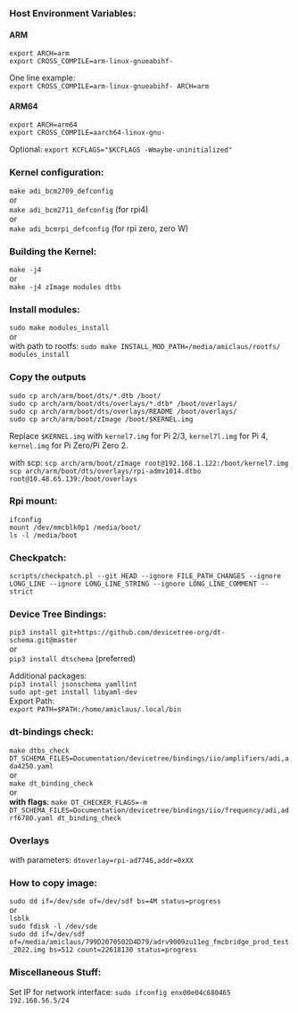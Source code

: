 ### Host Environment Variables:
#### ARM
`export ARCH=arm`  
`export CROSS_COMPILE=arm-linux-gnueabihf-`  

One line example:  
`export CROSS_COMPILE=arm-linux-gnueabihf- ARCH=arm`  

#### ARM64
`export ARCH=arm64`  
`export CROSS_COMPILE=aarch64-linux-gnu-`  

Optional: `export KCFLAGS="$KCFLAGS -Wmaybe-uninitialized"`

### Kernel configuration:
`make adi_bcm2709_defconfig`  
or   
`make adi_bcm2711_defconfig` (for rpi4)  
or  
`make adi_bcmrpi_defconfig` (for rpi zero, zero W)

### Building the Kernel:
`make -j4`  
or  
`make -j4 zImage modules dtbs`

### Install modules:
`sudo make modules_install`  
or  
with path to rootfs: `sudo make INSTALL_MOD_PATH=/media/amiclaus/rootfs/ modules_install`

### Copy the outputs
`sudo cp arch/arm/boot/dts/*.dtb /boot/`  
`sudo cp arch/arm/boot/dts/overlays/*.dtb* /boot/overlays/`  
`sudo cp arch/arm/boot/dts/overlays/README /boot/overlays/`  
`sudo cp arch/arm/boot/zImage /boot/$KERNEL.img`  

Replace `$KERNEL.img` with `kernel7.img` for Pi 2/3, `kernel7l.img` for Pi 4, `kernel.img` for Pi Zero/Pi Zero 2.

with scp:
`scp arch/arm/boot/zImage root@192.168.1.122:/boot/kernel7.img` 
`scp arch/arm/boot/dts/overlays/rpi-admv1014.dtbo  root@10.48.65.139:/boot/overlays`

### Rpi mount:
`ifconfig`  
`mount /dev/mmcblk0p1 /media/boot/`  
`ls -l /media/boot`  

### Checkpatch:
`scripts/checkpatch.pl --git HEAD --ignore FILE_PATH_CHANGES --ignore LONG_LINE --ignore LONG_LINE_STRING --ignore LONG_LINE_COMMENT --strict`

### Device Tree Bindings:
`pip3 install git+https://github.com/devicetree-org/dt-schema.git@master`  
or  
`pip3 install dtschema` (preferred)  

Additional packages:  
`pip3 install jsonschema yamllint`  
`sudo apt-get install libyaml-dev`  
Export Path:  
`export PATH=$PATH:/home/amiclaus/.local/bin`  
### dt-bindings check:
`make dtbs_check DT_SCHEMA_FILES=Documentation/devicetree/bindings/iio/amplifiers/adi,ada4250.yaml`  
or  
`make dt_binding_check`  
or  
**with flags**: `make DT_CHECKER_FLAGS=-m DT_SCHEMA_FILES=Documentation/devicetree/bindings/iio/frequency/adi,adrf6780.yaml dt_binding_check`

### Overlays
with parameters: `dtoverlay=rpi-ad7746,addr=0xXX`

### How to copy image:
`sudo dd if=/dev/sde of=/dev/sdf bs=4M status=progress`  
or  
`lsblk`  
`sudo fdisk -l /dev/sde`  
`sudo dd if=/dev/sdf of=/media/amiclaus/799D2070502D4D79/adrv9009zu11eg_fmcbridge_prod_test_2022.img bs=512 count=22618130 status=progress`  

### Miscellaneous Stuff:
Set IP for network interface: `sudo ifconfig enx00e04c680465 192.168.56.5/24`  
